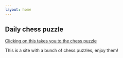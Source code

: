 ```yaml
---
layout: home
---
```


## Daily chess puzzle
[Clicking on this takes you to the chess puzzle](chess.html)

This is a site with a bunch of chess puzzles, enjoy them!







